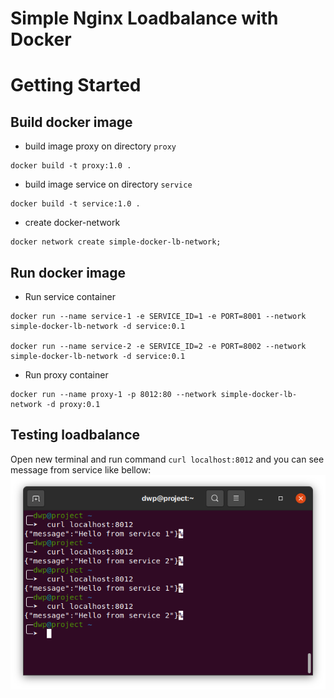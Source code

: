 # Simple Nginx Loadbalance with Docker

# Getting Started
## Build docker image
* build image proxy on directory `proxy`
```
docker build -t proxy:1.0 .
```
* build image service on directory `service`
```
docker build -t service:1.0 .
```
* create docker-network
```
docker network create simple-docker-lb-network;
```
## Run docker image
* Run service container
```
docker run --name service-1 -e SERVICE_ID=1 -e PORT=8001 --network simple-docker-lb-network -d service:0.1

docker run --name service-2 -e SERVICE_ID=2 -e PORT=8002 --network simple-docker-lb-network -d service:0.1
```
* Run proxy container
```
docker run --name proxy-1 -p 8012:80 --network simple-docker-lb-network -d proxy:0.1
```

## Testing loadbalance
Open new terminal and run command `curl localhost:8012` and you can see message from service like bellow:  
![curl](img/Screenshot_curl.png)


